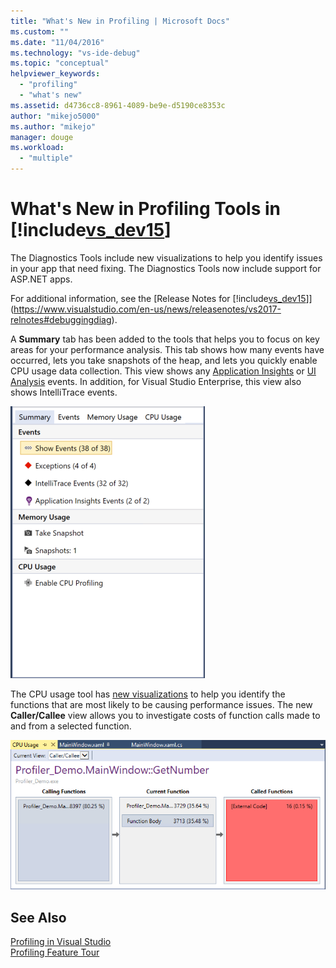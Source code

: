 ```yaml
---
title: "What's New in Profiling | Microsoft Docs"
ms.custom: ""
ms.date: "11/04/2016"
ms.technology: "vs-ide-debug"
ms.topic: "conceptual"
helpviewer_keywords: 
  - "profiling"
  - "what's new"
ms.assetid: d4736cc8-8961-4089-be9e-d5190ce8353c
author: "mikejo5000"
ms.author: "mikejo"
manager: douge
ms.workload: 
  - "multiple"
---
```

# What's New in Profiling Tools in [!include[vs_dev15](../misc/includes/vs_dev15_md.md)]
The Diagnostics Tools include new visualizations to help you identify issues in your app that need fixing. The Diagnostics Tools now include support for ASP.NET apps.

For additional information, see the [Release Notes for [!include[vs_dev15](../misc/includes/vs_dev15_md.md)]](https://www.visualstudio.com/en-us/news/releasenotes/vs2017-relnotes#debuggingdiag).

A **Summary** tab has been added to the tools that helps you to focus on key areas for your performance analysis. This tab shows how many events have occurred, lets you take snapshots of the heap, and lets you quickly enable CPU usage data collection. This view shows any [Application Insights](https://azure.microsoft.com/en-us/documentation/articles/app-insights-visual-studio/) or [UI Analysis](https://www.visualstudio.com/en-us/news/releasenotes/vs2017-relnotes#UIAnalysis) events. In addition, for Visual Studio Enterprise, this view also shows IntelliTrace events.

![Diagnostics Tools Summary Tab](../profiling/media/DiagToolsSummaryTab-2.png "DiagToolsSummaryTab")

The CPU usage tool has [new visualizations](../profiling/Beginners-Guide-to-Performance-Profiling.md) to help you identify the functions that are most likely to be causing performance issues. The new **Caller/Callee** view allows you to investigate costs of function calls made to and from a selected function.

![Diagnostics Tools Caller Callee View](../profiling/media/DiagToolsCallerCallee.png "DiagToolsCallerCallee")
  
## See Also  
 [Profiling in Visual Studio](../profiling/index.md)  
 [Profiling Feature Tour](../profiling/profiling-feature-tour.md)